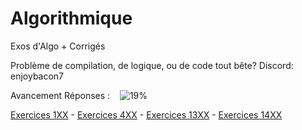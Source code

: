 # Algorithmique
Exos d'Algo + Corrigés

Problème de compilation, de logique, ou de code tout bête?
Discord: enjoybacon7

Avancement Réponses : &nbsp;&nbsp; ![19%](https://progress-bar.dev/19)
<!-- 23/120 -->

[Exercices 1XX](/Exercices/1XX%20-%20Algorithme/README.md) - [Exercices 4XX](/Exercices/4XX%20-%20Entrées%20Sorties//README.md) - [Exercices 13XX](/Exercices/13XX%20-%20Structures//README.md) - [Exercices 14XX](/Exercices/14XX%20-%20Fichiers%20Texte//README.md)

<!-- 

Needs to be done for every exercise:

In main.c:
    - Return 0;
    - Comments
    - Remove any and all accents (outside comments)
    - Add '\n' to all prints

In md:
    - Ex number (## Exercice 304)
    - Navigation menu

-->
